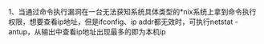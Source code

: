 1、当通过命令执行漏洞在一台无法获知系统具体类型的*nix系统上拿到命令执行权限，想要查看ip地址，但是ifconfig、ip addr都无效时，可执行netstat -antup，从输出中查看ip地址出现最多的即为本机ip
